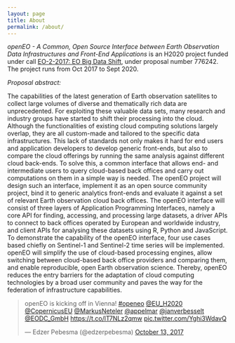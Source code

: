 ```yaml
---
layout: page
title: About
permalink: /about/
---
```



*openEO - A Common, Open Source Interface between Earth
Observation Data Infrastructures and Front-End Applications*
is an H2020 project funded under call [EO-2-2017: EO Big Data
Shift](https://ec.europa.eu/research/participants/portal/desktop/en/opportunities/h2020/topics/eo-2-2017.html),
under proposal number 776242. The project runs from Oct 2017 to
Sept 2020.


*Proposal abstract:*

The capabilities of the latest generation of Earth observation
satellites to collect large volumes of diverse and thematically
rich data are unprecedented. For exploiting these valuable data
sets, many research and industry groups have started to shift their
processing into the cloud. Although the functionalities of existing
cloud computing solutions largely overlap, they are all custom-made
and tailored to the specific data infrastructures. This lack of
standards not only makes it hard for end users and application
developers to develop generic front-ends, but also to compare the
cloud offerings by running the same analysis against different
cloud back-ends. To solve this, a common interface that allows end-
and intermediate users to query cloud-based back offices and carry
out computations on them in a simple way is needed. The openEO
project will design such an interface, implement it as an open
source community project, bind it to generic analytics front-ends
and evaluate it against a set of relevant Earth observation cloud
back offices. The openEO interface will consist of three layers of
Application Programming Interfaces, namely a core API for finding,
accessing, and processing large datasets, a driver APIs to connect
to back offices operated by European and worldwide industry,
and client APIs for analysing these datasets using R, Python and
JavaScript. To demonstrate the capability of the openEO interface,
four use cases based chiefly on Sentinel-1 and Sentinel-2 time series
will be implemented. openEO will simplify the use of cloud-based
processing engines, allow switching between cloud-based back office
providers and comparing them, and enable reproducible, open Earth
observation science. Thereby, openEO reduces the entry barriers
for the adaptation of cloud computing technologies by a broad user
community and paves the way for the federation of infrastructure
capabilities.


<blockquote class="twitter-tweet" data-lang="en"><p lang="en" dir="ltr">openEO is kicking off in Vienna! <a href="https://twitter.com/hashtag/openeo?src=hash&amp;ref_src=twsrc%5Etfw">#openeo</a> <a href="https://twitter.com/EU_H2020?ref_src=twsrc%5Etfw">@EU_H2020</a>  <a href="https://twitter.com/CopernicusEU?ref_src=twsrc%5Etfw">@CopernicusEU</a> <a href="https://twitter.com/MarkusNeteler?ref_src=twsrc%5Etfw">@MarkusNeteler</a> <a href="https://twitter.com/appelmar?ref_src=twsrc%5Etfw">@appelmar</a> <a href="https://twitter.com/janverbesselt?ref_src=twsrc%5Etfw">@janverbesselt</a> <a href="https://twitter.com/EODC_GmbH?ref_src=twsrc%5Etfw">@EODC_GmbH</a> <a href="https://t.co/lT7NLz2qmw">https://t.co/lT7NLz2qmw</a> <a href="https://t.co/Yghi3WdavQ">pic.twitter.com/Yghi3WdavQ</a></p>&mdash; Edzer Pebesma (@edzerpebesma) <a href="https://twitter.com/edzerpebesma/status/918791701233389569?ref_src=twsrc%5Etfw">October 13, 2017</a></blockquote>
<script async src="//platform.twitter.com/widgets.js" charset="utf-8"></script>

